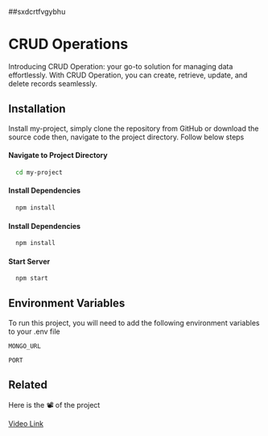 ##sxdcrtfvgybhu
# CRUD Operations 

Introducing CRUD Operation: your go-to solution for managing data effortlessly. With CRUD Operation, you can create, retrieve, update, and delete records seamlessly.

## Installation

Install my-project, simply clone the repository from GitHub or download the source code then, navigate to the project directory. Follow below steps

#### Navigate to Project Directory
```bash
  cd my-project
```

#### Install Dependencies
```bash
  npm install
```
#### Install Dependencies
```bash
  npm install
```
#### Start Server
```bash
  npm start
```

## Environment Variables

To run this project, you will need to add the following environment variables to your .env file

`MONGO_URL`

`PORT`


## Related

Here is the 📽️ of the project

[Video Link](https://drive.google.com/file/d/1VpCjwnkOphFUBTKcYGZaJDx-bCNArnLj/view?usp=drive_link)

